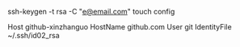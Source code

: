 ssh-keygen -t rsa -C "e@email.com"
touch config
>>>
Host github-xinzhanguo
 HostName github.com
 User git
 IdentityFile ~/.ssh/id02_rsa
